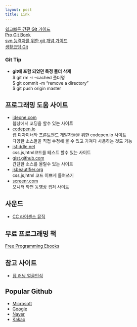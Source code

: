 ```yaml
---
layout: post
title: Link
---
```

[쉽고빠른 간편 Git 가이드](http://rogerdudler.github.io/git-guide/index.ko.html)<br>
[Pro Git Book](https://git-scm.com/book/ko/v1)<br>
[svn 능력자를 위한 git 개념 가이드](https://www.slideshare.net/einsub/svn-git-17386752)<br>
[생활코딩 Git](https://opentutorials.org/course/1492)<br>

### Git Tip
*  **git에 포함 되었던 특정 폴더 삭제**
 <br>$ git rm -r –cached 폴더명
 <br>$ git commit -m “remove a directory”
 <br>$ git push origin master
## 프로그래밍 도움 사이트
* [ideone.com](ideone.com)<br>
웹상에서 코딩을 할수 있는 사이트
* [codepen.io](codepen.io)<br>
웹 디자이너와 프론트앤드 개발자들을 위한 codepen.io 사이트<br>
 다양한 소스들을 직접 수정해 볼 수 있고 가져다 사용하는 것도 가능
* [jsfiddle.net](jsfiddle.net)<br>
css,js,html코드를 테스트 할수 있는 사이트
* [gist.github.com](gist.github.com)<br>
간단한 소스를 올릴수 있는 사이트
* [jsbeautifier.org](http://jsbeautifier.org/)<br>
css,js,html 코드 이쁘게 들여쓰기
* [screenr.com](http://screenr.com)<br>
모니터 화면 동영상 캡처 사이트

## 사운드
* [CC 라이센스 뮤직](https://www.jamendo.com/start?genre=classical)

## 무료 프로그래밍 책
[Free Programming Ebooks](https://github.com/EbookFoundation/free-programming-books/blob/master/free-programming-books.md)

## 참고 사이트
* [딥 러닝 얼굴인식](http://bcho.tistory.com/1178)
## Popular Github
* [Microsoft](https://github.com/Microsoft)
* [Google](https://github.com/google)
* [Naver](https://github.com/naver)
* [Kakao](https://github.com/kakao)
